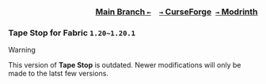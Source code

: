 ### <p align=right>[Main Branch `←`](https://github.com/KessokuTeaTime/Tape-Stop)&emsp;[`→` CurseForge](https://www.curseforge.com/minecraft/mc-mods/tapestop)&ensp;[`→` Modrinth](https://modrinth.com/mod/tape-stop)</p>

### Tape Stop for Fabric `1.20~1.20.1`

> [!WARNING]
> This version of **Tape Stop** is outdated. Newer modifications will only be made to the latst few versions.
